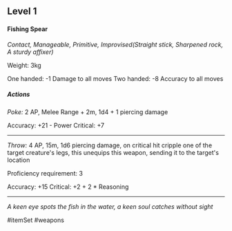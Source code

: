 ## Level 1
#### Fishing Spear
*Contact, Manageable, Primitive, Improvised(Straight stick, Sharpened rock, A sturdy affixer)*

Weight: 3kg

One handed: -1 Damage to all moves
Two handed: -8 Accuracy to all moves
##### Actions

*Poke:* 2 AP, Melee Range + 2m, 1d4 + 1 piercing damage

Accuracy: +21 - Power
Critical: +7

---

*Throw:* 4 AP, 15m, 1d6 piercing damage, on critical hit cripple one of the target creature's legs, this unequips this weapon, sending it to the target's location

Proficiency requirement: 3

Accuracy: +15
Critical: +2 + 2 * Reasoning

---
*A keen eye spots the fish in the water, a keen soul catches without sight*

#itemSet #weapons